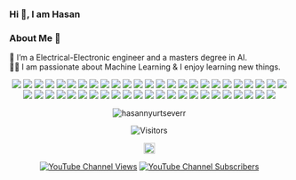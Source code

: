 ### Hi 👋, I am Hasan

### About Me 🚀
🌱 I’m a Electrical-Electronic engineer and a masters degree in AI. </br>
👨‍💻  I am passionate about Machine Learning & I enjoy learning new things. </br>


<!--<img src="https://github-readme-stats.vercel.app/api?username=hasannyurtseverr&&show_icons=true&title_color=ffffff&icon_color=bb2acf&text_color=daf7dc&bg_color=151515">


<!--
[![Top Langs](https://github-readme-stats.vercel.app/api/top-langs/?username=hasannyurtseverr)](https://github.com/anuraghazra/github-readme-stats)
-->


<!--
<p align=center ><img src="https://i.imgur.com/u0IETFu.png" title="source: imgur.com" /></p>
<p align=center><a href="https://imgur.com/9cyvBLo"><img src="https://i.imgur.com/9cyvBLo.png" title="source: imgur.com" /></a></p>

<p align=center><a href="https://github.com/hasannyurtseverr"><img src="https://i.imgur.com/iz0jaCX.png" /></a></p>

<p align=center><a href="https://imgur.com/XJpcu1U"><img src="https://i.imgur.com/mTjyVAq.png" title="source: imgur.com"  /></a></p>
!-->

<p align=center>
<!-- 👩‍💻 Languages!-->
 <img src=https://img.shields.io/badge/Python-3776AB?style=for-the-badge&logo=python&logoColor=white >
 <img src=https://img.shields.io/badge/HTML5-E34F26?style=for-the-badge&logo=html5&logoColor=white >
 <img src=https://img.shields.io/badge/CSS3-1572B6?style=for-the-badge&logo=css3&logoColor=white >  
 <img src=https://img.shields.io/badge/JavaScript-F7DF1E?style=for-the-badge&logo=javascript&logoColor=black>
 <img src=https://img.shields.io/badge/C%2B%2B-00599C?style=for-the-badge&logo=c%2B%2B&logoColor=white>
<!-- Libraries!-->  
 <img src=https://img.shields.io/badge/Numpy-777BB4?style=for-the-badge&logo=numpy&logoColor=white >
 <img src=https://img.shields.io/badge/Pandas-2C2D72?style=for-the-badge&logo=pandas&logoColor=white >
 <img src=https://img.shields.io/badge/TensorFlow-FF6F00?style=for-the-badge&logo=TensorFlow&logoColor=white >
 <img src=https://img.shields.io/badge/scikit_learn-F7931E?style=for-the-badge&logo=scikit-learn&logoColor=white >
 <img src=https://img.shields.io/badge/Keras-D00000?style=for-the-badge&logo=Keras&logoColor=white >
 <img src=https://img.shields.io/badge/json-5E5C5C?style=for-the-badge&logo=json&logoColor=white >
<!-- ⚡ Database!-->
 <img src=https://img.shields.io/badge/PostgreSQL-316192?style=for-the-badge&logo=postgresql&logoColor=white>
 <img src=https://img.shields.io/badge/SQLite-07405E?style=for-the-badge&logo=sqlite&logoColor=white>
<!-- 📱 Mobile Frameworks!-->
 <img src=https://img.shields.io/badge/Flutter-02569B?style=for-the-badge&logo=flutter&logoColor=white>
<!-- 🚀 Frameworks!-->
 <img src=https://img.shields.io/badge/Node.js-339933?style=for-the-badge&logo=nodedotjs&logoColor=white >  
 <img src=https://img.shields.io/badge/npm-CB3837?style=for-the-badge&logo=npm&logoColor=white>
 <img src=https://img.shields.io/badge/OpenCV-27338e?style=for-the-badge&logo=OpenCV&logoColor=white>
 <img src=https://img.shields.io/badge/Jupyter-F37626.svg?&style=for-the-badge&logo=Jupyter&logoColor=white>
 <img src=https://img.shields.io/badge/Electron-2B2E3A?style=for-the-badge&logo=electron&logoColor=9FEAF9>
 <img src=https://img.shields.io/badge/AngularJS-E23237?style=for-the-badge&logo=angularjs&logoColor=white>
 <img src=https://img.shields.io/badge/Bootstrap-563D7C?style=for-the-badge&logo=bootstrap&logoColor=white>
 <img src=https://img.shields.io/badge/Flask-000000?style=for-the-badge&logo=flask&logoColor=white>
 <img src=https://img.shields.io/badge/Docker-2CA5E0?style=for-the-badge&logo=docker&logoColor=white>
 <img src=https://img.shields.io/badge/conda-342B029.svg?&style=for-the-badge&logo=anaconda&logoColor=white>
 <img src=https://img.shields.io/badge/Git-F05032?style=for-the-badge&logo=git&logoColor=white>
 <img src=https://img.shields.io/badge/Selenium-43B02A?style=for-the-badge&logo=Selenium&logoColor=white>
 <img src=https://img.shields.io/badge/Qt-41CD52?style=for-the-badge&logo=qt&logoColor=white>
<!--  ⏱️ Workflow Platforms!-->
 <img src=https://img.shields.io/badge/Jira-0052CC?style=for-the-badge&logo=Jira&logoColor=white>
<!--  ☁ Cloud-->
 <img src=https://img.shields.io/badge/Amazon AWS-{232F3E}?style=for-the-badge&logo=amazonaws&logoColor=white>
 <img src=https://img.shields.io/badge/Google_Cloud-4285F4?style=for-the-badge&logo=google-cloud&logoColor=white>
 <img src=https://img.shields.io/badge/Heroku-430098?style=for-the-badge&logo=heroku&logoColor=white>
 <img src=https://img.shields.io/badge/replit-667881?style=for-the-badge&logo=replit&logoColor=white>
 <img src=https://img.shields.io/badge/Heroku-430098?style=for-the-badge&logo=heroku&logoColor=white> 
<!--  👩‍💻 IDE -->  
 <img src=https://img.shields.io/badge/Visual_Studio_Code-0078D4?style=for-the-badge&logo=visual%20studio%20code&logoColor=white>
 <img src=https://img.shields.io/badge/Colab-F9AB00?style=for-the-badge&logo=googlecolab&color=525252>
 <img src=https://img.shields.io/badge/Spyder-838485?style=for-the-badge&logo=spyder%20ide&logoColor=maroon>
 <img src=https://img.shields.io/badge/Notepad++-90E59A.svg?style=for-the-badge&logo=notepad%2B%2B&logoColor=black>
<!--   💡 Prototyping Platforms -->
 <img src=https://img.shields.io/badge/Arduino-00979D?style=for-the-badge&logo=Arduino&logoColor=white>
<!--  👨‍💻 Office -->
 <img src=https://img.shields.io/badge/Microsoft_Excel-217346?style=for-the-badge&logo=microsoft-excel&logoColor=white>
 <img src=https://img.shields.io/badge/Microsoft_PowerPoint-B7472A?style=for-the-badge&logo=microsoft-powerpoint&logoColor=white>
 <img src=https://img.shields.io/badge/Microsoft_Word-2B579A?style=for-the-badge&logo=microsoft-word&logoColor=white>
 <img src=https://img.shields.io/badge/Google%20Sheets-34A853?style=for-the-badge&logo=google-sheets&logoColor=white>
<!--  🖍📐 Design -->
 <img src=https://img.shields.io/badge/Adobe-Photoshop-31A8FF?style=for-the-badge&logo=Adobe-Photoshop&labelColor=0a446b&logoWidth=15>
 <img src=https://img.shields.io/badge/Adobe%20XD-470137?style=for-the-badge&logo=Adobe%20XD&logoColor=#FF61F6>
 <img src=https://img.shields.io/badge/Sketch-FFB387?style=for-the-badge&logo=sketch&logoColor=black>
<!--   📝 Blog -->
 <img src=https://img.shields.io/badge/Medium-12100E?style=for-the-badge&logo=medium&logoColor=white>
<!--   💲 Cryptocurrency --> 
 <img src=https://img.shields.io/badge/Bitcoin-000000?style=for-the-badge&logo=bitcoin&logoColor=white>
 <img src=https://img.shields.io/badge/Ethereum-3C3C3D?style=for-the-badge&logo=Ethereum&logoColor=white>
</p>


<div align=center>
   <p align="center"> <img src="https://github-readme-stats.vercel.app/api?username=hasannyurtseverr&show_icons=true" alt="hasannyurtseverr" /> </p>
</div>
 
<p align=center>                           
  <img align=center  src="https://visitor-badge.laobi.icu/badge?page_id=hasannyurtseverr.hasannyurtseverr" alt="Visitors">                     
</p>

<p align="center">
<a href="https://tr.linkedin.com/in/hasan-yurtsever-1a5b42147" target="blank"><img align="center" src="https://cdn.jsdelivr.net/npm/simple-icons@3.0.1/icons/linkedin.svg" alt="dpnkr.pl" height="20" width="20" /></a>
</p>
<p align=center><a href=https://www.youtube.com/channel/UC-GXFBxqnRtRZQsOAU6zAyw> <img alt="YouTube Channel Views" src="https://img.shields.io/youtube/channel/views/UCHE71XuJOPKlHSxSr40u5Lw?style=social"></a>
<a href=https://www.youtube.com/channel/UC-GXFBxqnRtRZQsOAU6zAyw> <img alt="YouTube Channel Subscribers" src="https://img.shields.io/youtube/channel/subscribers/UCHE71XuJOPKlHSxSr40u5Lw?style=social"></a></p>
</p>

